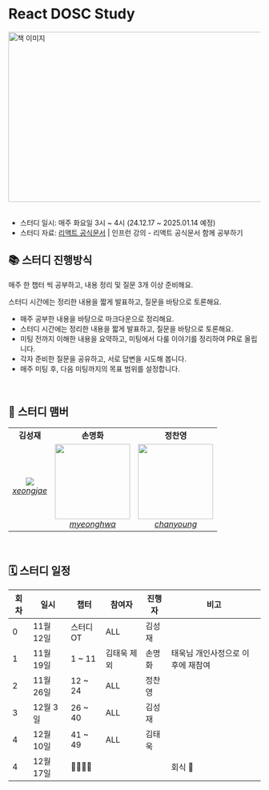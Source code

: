 # React DOSC Study
<img src="https://github.com/user-attachments/assets/db764925-94bc-4210-b2ae-f86ba4dbc278" alt="책 이미지" width="525" height="340">
<br>

<br>

- 스터디 일시: 매주 화요일 3시 ~ 4시 (24.12.17 ~ 2025.01.14 예정)
- 스터디 자료: [리액트 공식문서](https://reactjs.org/docs/getting-started.html) | 인프런 강의 - 리액트 공식문서 함께 공부하기

## 📚 스터디 진행방식
매주 한 챕터 씩 공부하고, 내용 정리 및 질문 3개 이상 준비해요.
<br>

스터디 시간에는 정리한 내용을 짧게 발표하고, 질문을 바탕으로 토론해요.
- 매주 공부한 내용을 바탕으로 마크다운으로 정리해요.
- 스터디 시간에는 정리한 내용을 짧게 발표하고, 질문을 바탕으로 토론해요.
- 미팅 전까지 이해한 내용을 요약하고, 미팅에서 다룰 이야기를 정리하여 PR로 올립니다.
- 각자 준비한 질문을 공유하고, 서로 답변을 시도해 봅니다.
- 매주 미팅 후, 다음 미팅까지의 목표 범위를 설정합니다.
<br>

## 🐥 스터디 맴버
<table>
    <tr align="center">
        <td><B>김성재<B></td>
        <td><B>손명화<B></td>
        <td><B>정찬영<B></td>
    </tr>
    <tr align="center">
        <td>
            <img src="https://avatars.githubusercontent.com/u/141702982?size=150">
            <br>
            <a href="https://github.com/xeongjae"><I>xeongjae</I></a>
        </td>
        <td>
            <img src="https://github.com/user-attachments/assets/e41c7047-5f3c-48e4-810c-4beefc8ed8e0" width="150">
            <br>
            <a href="https://github.com/SonMyeongHwa"><I>myeonghwa</I></a>
        </td>
          <td>
            <img src="https://github.com/user-attachments/assets/0ed850ab-e4c6-492b-9b93-d46c88e95a18" width="150" >
            <br>
            <a href="https://github.com/JungChanyyoung"><I>chanyoung</I></a>
        </td>
    </tr>
</table>
<br>

## 🗓 스터디 일정
| 회차 | 일시       | 챕터                      | 참여자         | 진행자   | 비고                                     |
|------|------------|---------------------------|----------------|----------|-----------------------------------------|
| 0    | 11월 12일  | 스터디OT                    | ALL         | 김성재   |                                         |
| 1    | 11월 19일   | 1 ~ 11                  | 김태욱 제외      | 손명화   |  태욱님 개인사정으로 이후에 재참여             |
| 2    | 11월 26일  | 12 ~ 24                  | ALL          | 정찬영   |                                         |
| 3    | 12월 3일  | 26 ~ 40                  | ALL         | 김성재   |                                         |
| 4    | 12월 10일   | 41 ~ 49                  | ALL         | 김태욱   |                                         |
| 4    | 12월 17일   | 🍖🍖🍖🍖                       |             |      | 회식 🤤                                        |

